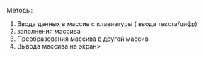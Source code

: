 Методы:
1. Ввода данных в массив с клавиатуры ( ввода текста/цифр)
2. заполнения массива
3. Преобразования массива в другой массив
4. Вывода массива на экран> 